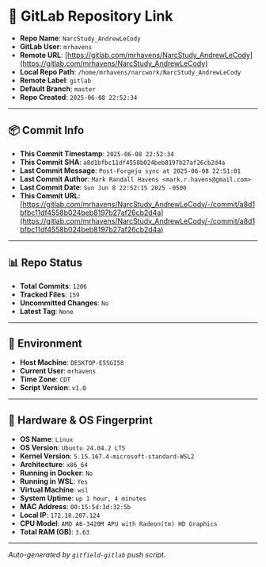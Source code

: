 # 🔗 GitLab Repository Link

- **Repo Name**: `NarcStudy_AndrewLeCody`
- **GitLab User**: `mrhavens`
- **Remote URL**: [https://gitlab.com/mrhavens/NarcStudy_AndrewLeCody](https://gitlab.com/mrhavens/NarcStudy_AndrewLeCody)
- **Local Repo Path**: `/home/mrhavens/narcwork/NarcStudy_AndrewLeCody`
- **Remote Label**: `gitlab`
- **Default Branch**: `master`
- **Repo Created**: `2025-06-08 22:52:34`

---

## 📦 Commit Info

- **This Commit Timestamp**: `2025-06-08 22:52:34`
- **This Commit SHA**: `a8d1bfbc11df4558b024beb8197b27af26cb2d4a`
- **Last Commit Message**: `Post-Forgejo sync at 2025-06-08 22:51:01`
- **Last Commit Author**: `Mark Randall Havens <mark.r.havens@gmail.com>`
- **Last Commit Date**: `Sun Jun 8 22:52:15 2025 -0500`
- **This Commit URL**: [https://gitlab.com/mrhavens/NarcStudy_AndrewLeCody/-/commit/a8d1bfbc11df4558b024beb8197b27af26cb2d4a](https://gitlab.com/mrhavens/NarcStudy_AndrewLeCody/-/commit/a8d1bfbc11df4558b024beb8197b27af26cb2d4a)

---

## 📊 Repo Status

- **Total Commits**: `1206`
- **Tracked Files**: `159`
- **Uncommitted Changes**: `No`
- **Latest Tag**: `None`

---

## 🧽 Environment

- **Host Machine**: `DESKTOP-E5SGI58`
- **Current User**: `mrhavens`
- **Time Zone**: `CDT`
- **Script Version**: `v1.0`

---

## 🧬 Hardware & OS Fingerprint

- **OS Name**: `Linux`
- **OS Version**: `Ubuntu 24.04.2 LTS`
- **Kernel Version**: `5.15.167.4-microsoft-standard-WSL2`
- **Architecture**: `x86_64`
- **Running in Docker**: `No`
- **Running in WSL**: `Yes`
- **Virtual Machine**: `wsl`
- **System Uptime**: `up 1 hour, 4 minutes`
- **MAC Address**: `00:15:5d:3d:32:5b`
- **Local IP**: `172.18.207.124`
- **CPU Model**: `AMD A6-3420M APU with Radeon(tm) HD Graphics`
- **Total RAM (GB)**: `3.63`

---

_Auto-generated by `gitfield-gitlab` push script._
